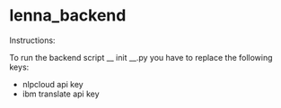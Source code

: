 # lenna_backend

Instructions:

To run the backend script __ init __.py you have to replace the following keys:
- nlpcloud api key
- ibm translate api key
